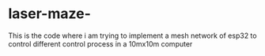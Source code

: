 # laser-maze-
This is the code where i am trying to implement a mesh network of esp32 to control different control process in a 10mx10m computer 
